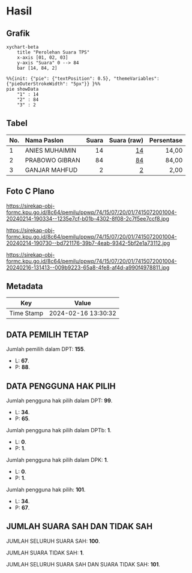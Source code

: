 # Hasil

## Grafik

```mermaid
xychart-beta
    title "Perolehan Suara TPS"
    x-axis [01, 02, 03]
    y-axis "Suara" 0 --> 84
    bar [14, 84, 2]
```

```mermaid
%%{init: {"pie": {"textPosition": 0.5}, "themeVariables": {"pieOuterStrokeWidth": "5px"}} }%%
pie showData
    "1" : 14
    "2" : 84
    "3" : 2
```

## Tabel

| No. | Nama Paslon    | Suara | Suara (raw) | Persentase |
|:--- |:-------------- | -----:| -----------:| ----------:|
| 1   | ANIES MUHAIMIN | 14    | [14][p-1]   | 14,00      |
| 2   | PRABOWO GIBRAN | 84    | [84][p-2]   | 84,00      |
| 3   | GANJAR MAHFUD  | 2     | [2][p-3]    | 2,00       |


[p-1]: https://github.com/gigit-pemilu/pemilu-2024-74-sulawesi-tenggara/blob/main/pilpres/hitung-suara/sub/74-sulawesi-tenggara/sub/15-buton-selatan/sub/07-kadatua/sub/2001-waonu/sub/004-tps/sub/paslon-1.txt
[p-2]: https://github.com/gigit-pemilu/pemilu-2024-74-sulawesi-tenggara/blob/main/pilpres/hitung-suara/sub/74-sulawesi-tenggara/sub/15-buton-selatan/sub/07-kadatua/sub/2001-waonu/sub/004-tps/sub/paslon-2.txt
[p-3]: https://github.com/gigit-pemilu/pemilu-2024-74-sulawesi-tenggara/blob/main/pilpres/hitung-suara/sub/74-sulawesi-tenggara/sub/15-buton-selatan/sub/07-kadatua/sub/2001-waonu/sub/004-tps/sub/paslon-3.txt

## Foto C Plano

https://sirekap-obj-formc.kpu.go.id/8c64/pemilu/ppwp/74/15/07/20/01/7415072001004-20240214-190334--1235e7cf-b01b-4302-8f08-2c7f5ee7ccf8.jpg

https://sirekap-obj-formc.kpu.go.id/8c64/pemilu/ppwp/74/15/07/20/01/7415072001004-20240214-190730--bd721176-39b7-4eab-9342-5bf2e1a73112.jpg

https://sirekap-obj-formc.kpu.go.id/8c64/pemilu/ppwp/74/15/07/20/01/7415072001004-20240216-131413--009b9223-65a8-4fe8-af4d-a990f4978811.jpg


## Metadata

| Key        | Value               |
| ---------- | ------------------- |
| Time Stamp | 2024-02-16 13:30:32 |


## DATA PEMILIH TETAP

Jumlah pemilih dalam DPT: **155**.
 * L: **67**.
 * P: **88**.

## DATA PENGGUNA HAK PILIH

Jumlah pengguna hak pilih dalam DPT: **99**.
 * L: **34**.
 * P: **65**.

Jumlah pengguna hak pilih dalam DPTb: **1**.
 * L: **0**.
 * P: **1**.

Jumlah pengguna hak pilih dalam DPK: **1**.
 * L: **0**.
 * P: **1**.

Jumlah pengguna hak pilih: **101**.
 * L: **34**.
 * P: **67**.

## JUMLAH SUARA SAH DAN TIDAK SAH

JUMLAH SELURUH SUARA SAH: **100**.

JUMLAH SUARA TIDAK SAH: **1**.

JUMLAH SELURUH SUARA SAH DAN SUARA TIDAK SAH: **101**.


